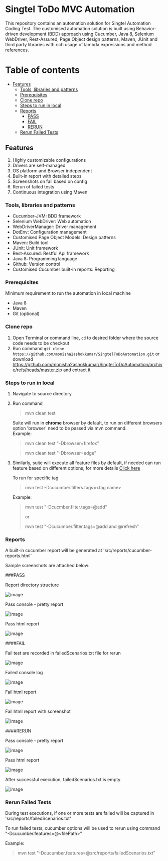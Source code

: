 
# Singtel ToDo MVC Automation

This repository contains an automation solution for Singtel Automation Coding Test.
The customised automation solution is built using Behavior-driven development (BDD) approach using Cucumber, Java 8, Selenium
WebDriver, Rest-Assured, Page Object design patterns, Maven, JUnit and third party libraries with rich usage of lambda expressions and
method references.

# Table of contents

- [Features](#features)
   - [Tools, libraries and patterns](#tools-libraries-and-patterns)
   - [Prerequisites](#prerequisites)
   - [Clone repo](#clone-repo)
   - [Steps to run in local](#steps-to-run-in-local)
   - [Reports](#reports)
      - [PASS](#pass)
      - [FAIL](#fail)
      - [RERUN](#rerun)
   - [Rerun Failed Tests](#rerun-failed-tests)


## Features

1. Highly customizable configurations
2. Drivers are self-managed
3. OS platform and Browser independent
4. Built-in report with detailed steps
5. Screenshots on fail based on config
6. Rerun of failed tests
7. Continuous integration using Maven

### Tools, libraries and patterns

* Cucumber-JVM: BDD framework
* Selenium WebDriver: Web automation
* WebDriverManager: Driver management
* DotEnv: Configuration management
* Customised Page Object Models: Design patterns
* Maven: Build tool
* JUnit: Unit framework
* Rest-Assured: Restful Api framework
* Java 8: Programming language
* Github: Version control
* Customised Cucumber built-in reports: Reporting

### Prerequisites

Minimum requirement to run the automation in local machine
* Java 8
* Maven
* Git (optional)

### Clone repo

1. Open Terminal or command line, `cd` to desired folder where the source code needs to be checkout
2. Run command
   `git clone https://github.com/monisha2ashokkumar/SingtelToDoAutomation.git` or download https://github.com/monisha2ashokkumar/SingtelToDoAutomation/archive/refs/heads/master.zip and extract it

### Steps to run in local

1. Navigate to source directory
2. Run command
   > mvn clean test

   Suite will run in **chrome** browser by default, to run on different browsers option 'browser' need to be passed via mvn command.   
   Example:

   >mvn clean test "-Dbrowser=firefox"

   > mvn clean test "-Dbrowser=edge"

3. Similarly, suite will execute all feature files by default, if needed can run feature based on different options, for more details [Click here](https://cucumber.io/docs/cucumber/api/#options)

   To run for specific tag
   >mvn test -Dcucumber.filters.tags=&lt;tag name&gt;

   Example:
   >mvn test "-Dcucmber.filter.tags=@add"
   >
   > or
   >
   >mvn test "-Dcucumber.filter.tags=@add and @refresh"

### Reports

A built-in cucumber report will be generated at 'src/reports/cucumber-reports.html'

Sample screenshots are attached below:

###PASS

Report directory structure

![image](https://user-images.githubusercontent.com/31698049/174472943-6266d17b-8fe9-4fd2-8ffa-d379a5ad71d9.png)

Pass console - pretty report

![image](https://user-images.githubusercontent.com/31698049/174472851-90296281-86ed-4b7b-a974-0c50ec528757.png)

Pass html report

![image](https://user-images.githubusercontent.com/31698049/174472906-83535319-4118-4101-b240-43fed1c8c7a6.png)

####FAIL

Fail test are recorded in failedScenarios.txt file for rerun

![image](https://user-images.githubusercontent.com/31698049/174473353-011d5344-63fb-4798-a62f-fe302c8630e8.png)

Failed console log

![image](https://user-images.githubusercontent.com/31698049/174473282-c36cb9a4-7f7e-43b1-9362-957a66570ee5.png)

Fail html report

![image](https://user-images.githubusercontent.com/31698049/174473313-87a0af1b-2534-4538-9965-fde8c34bbbb4.png)

Fail html report with screenshot

![image](https://user-images.githubusercontent.com/31698049/174473330-1a024073-0d2b-4b1c-a9a6-a6e5bcb50504.png)

####RERUN

Pass console - pretty report

![image](https://user-images.githubusercontent.com/31698049/174473759-3fe50b46-ec1f-4c8a-8185-fc5ca584a220.png)

Pass html report

![image](https://user-images.githubusercontent.com/31698049/174473793-237a28fb-831f-45ec-b00c-c41d057f69a4.png)

After successful execution, failedScenarios.txt is empty

![image](https://user-images.githubusercontent.com/31698049/174473812-31675768-222b-4cda-a71b-a0f405a30d0c.png)



### Rerun Failed Tests

During test executions, if one or more tests are failed will be captured in 'src/reports/failedScenarios.txt'

To run failed tests, cucumber options will be used to rerun using command "-Dcucumber.features=@&lt;filePath&gt;"

Example:

>mvn test "-Dcucumber.features=@src/reports/failedScenarios.txt"
